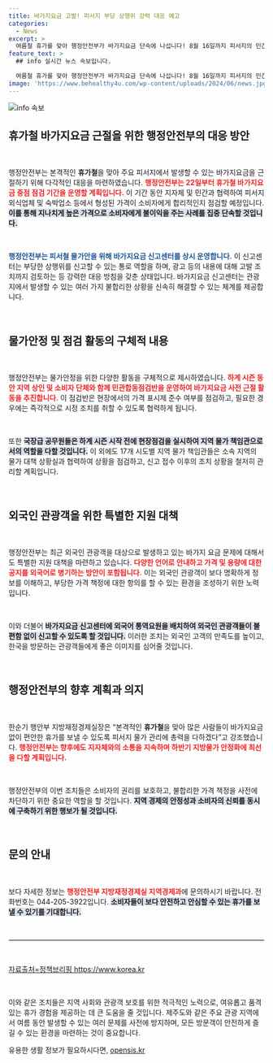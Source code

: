 ```yaml
---
title: 바가지요금 고발! 피서지 부당 상행위 강력 대응 예고
categories:
  - News
excerpt: >
  여름철 휴가를 맞아 행정안전부가 바가지요금 단속에 나섭니다! 8월 16일까지 피서지의 민간과 협력해 부당 요금을 강력히 단속하며, 신고센터도 운영. 올 여름, 불공정 요금에서 해방된 즐거운 휴가를 만끽하세요!
feature_text: >
  ## info 실시간 뉴스 속보입니다.

  여름철 휴가를 맞아 행정안전부가 바가지요금 단속에 나섭니다! 8월 16일까지 피서지의 민간과 협력해 부당 요금을 강력히 단속하며, 신고센터도 운영. 올 여름, 불공정 요금에서 해방된 즐거운 휴가를 만끽하세요!
image: 'https://www.behealthy4u.com/wp-content/uploads/2024/06/news.jpg'
---
```


<p><img src="https://www.behealthy4u.com/wp-content/uploads/2024/06/news.jpg" alt="info 속보" /></p>

<h2 data-ke-size="size26">휴가철 바가지요금 근절을 위한 행정안전부의 대응 방안</h2>

<p data-ke-size="size16">&nbsp;</p> 

<p>행정안전부는 본격적인 <b>휴가철</b>을 맞아 주요 피서지에서 발생할 수 있는 바가지요금을 근절하기 위해 다각적인 대응을 마련하였습니다. <b><span style="color: #ee2323;">행정안전부는 22일부터 휴가철 바가지요금 중점 점검 기간을 운영할 계획입니다.</span></b> 이 기간 동안 지자체 및 민간과 협력하여 피서지 외식업체 및 숙박업소 등에서 형성된 가격이 소비자에게 합리적인지 점검할 예정입니다. <b><span style="background-color: #21538527;">이를 통해 지나치게 높은 가격으로 소비자에게 불이익을 주는 사례를 집중 단속할 것입니다.</span></b> </p>

<p data-ke-size="size16">&nbsp;</p> 

<p><b><span style="color: #1a5490;">행정안전부는 피서철 물가안을 위해 바가지요금 신고센터를 상시 운영합니다.</span></b> 이 신고센터는 부당한 상행위를 신고할 수 있는 통로 역할을 하며, 광고 등의 내용에 대해 고발 조치까지 검토하는 등 강력한 대응 방침을 갖춘 상태입니다. 바가지요금 신고센터는 관광지에서 발생할 수 있는 여러 가지 불합리한 상황을 신속히 해결할 수 있는 체계를 제공합니다. </p>

<p data-ke-size="size16">&nbsp;</p> 

<h2 data-ke-size="size26">물가안정 및 점검 활동의 구체적 내용</h2>

<p data-ke-size="size16">&nbsp;</p> 

<p>행정안전부는 물가안정을 위한 다양한 활동을 구체적으로 제시하였습니다. <b><span style="color: #ee2323;">하계 시즌 동안 지역 상인 및 소비자 단체와 함께 민관합동점검반을 운영하여 바가지요금 사전 근절 활동을 추진합니다.</span></b> 이 점검반은 현장에서의 가격 표시제 준수 여부를 점검하고, 필요한 경우에는 즉각적으로 시정 조치를 취할 수 있도록 협력하게 됩니다. </p>

<p data-ke-size="size16">&nbsp;</p> 

<p>또한 <b><span style="background-color: #21538527;">국장급 공무원들은 하계 시즌 시작 전에 현장점검을 실시하여 지역 물가 책임관으로서의 역할을 다할 것입니다.</span></b> 이 외에도 17개 시도별 지역 물가 책임관들은 소속 지역의 물가 대책 상황실과 협력하여 상황을 점검하고, 신고 접수 이후의 조치 상황을 철저히 관리할 계획입니다. </p>

<p data-ke-size="size16">&nbsp;</p> 

<h2 data-ke-size="size26">외국인 관광객을 위한 특별한 지원 대책</h2>

<p data-ke-size="size16">&nbsp;</p> 

<p>행정안전부는 최근 외국인 관광객을 대상으로 발생하고 있는 바가지 요금 문제에 대해서도 특별한 지원 대책을 마련하고 있습니다. <b><span style="color: #ee2323;">다양한 언어로 안내하고 가격 및 용량에 대한 공지를 외국어로 병기하는 방안이 포함됩니다.</span></b> 이는 외국인 관광객이 보다 명확하게 정보를 이해하고, 부당한 가격 책정에 대한 항의를 할 수 있는 환경을 조성하기 위한 노력입니다. </p>

<p data-ke-size="size16">&nbsp;</p> 

<p>이와 더불어 <b><span style="background-color: #21538527;">바가지요금 신고센터에 외국어 통역요원을 배치하여 외국인 관광객들이 불편함 없이 신고할 수 있도록 할 것입니다.</span></b> 이러한 조치는 외국인 고객의 만족도를 높이고, 한국을 방문하는 관광객들에게 좋은 이미지를 심어줄 것입니다. </p>

<p data-ke-size="size16">&nbsp;</p> 

<h2 data-ke-size="size26">행정안전부의 향후 계획과 의지</h2>

<p data-ke-size="size16">&nbsp;</p> 

<p>한순기 행안부 지방재정경제실장은 “본격적인 <b>휴가철</b>을 맞아 많은 사람들이 바가지요금 없이 편안한 휴가를 보낼 수 있도록 피서지 물가 관리에 총력을 다하겠다”고 강조했습니다. <b><span style="color: #ee2323;">행정안전부는 향후에도 지자체와의 소통을 지속하며 하반기 지방물가 안정화에 최선을 다할 계획입니다.</span></b> </p>

<p data-ke-size="size16">&nbsp;</p> 

<p>행정안전부의 이번 조치들은 소비자의 권리를 보호하고, 불합리한 가격 책정을 사전에 차단하기 위한 중요한 역할을 할 것입니다. <b><span style="background-color: #21538527;">지역 경제의 안정성과 소비자의 신뢰를 동시에 구축하기 위한 행보가 될 것입니다.</span></b> </p>

<p data-ke-size="size16">&nbsp;</p> 

<h2 data-ke-size="size26">문의 안내</h2>

<p data-ke-size="size16">&nbsp;</p> 

<p>보다 자세한 정보는 <b><span style="color: #ee2323;">행정안전부 지방재정경제실 지역경제과</span></b>에 문의하시기 바랍니다. 전화번호는 044-205-3922입니다. <b><span style="background-color: #21538527;">소비자들이 보다 안전하고 안심할 수 있는 휴가를 보낼 수 있기를 기대합니다.</span></b> </p>

<p data-ke-size="size16">&nbsp;</p> 

<hr style="border: 1px solid #e0e0e0;">

<p data-ke-size="size16">&nbsp;</p>

<div>
  <a href="https://https://www.korea.kr">자료출처=정책브리핑 https://www.korea.kr</a>
</div>

<p data-ke-size="size16">&nbsp;</p> 

<p>이와 같은 조치들은 지역 사회와 관광객 보호를 위한 적극적인 노력으로, 여유롭고 품격 있는 휴가 경험을 제공하는 데 큰 도움을 줄 것입니다. 제주도와 같은 주요 관광 지역에서 여름 동안 발생할 수 있는 여러 문제를 사전에 방지하며, 모든 방문객이 안전하게 즐길 수 있는 환경을 마련하는 것이 중요합니다.</p>
유용한 생활 정보가 필요하시다면, <a href="https://opensis.kr" rel="dofollow">opensis.kr</a>


